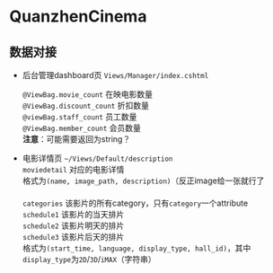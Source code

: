 # QuanzhenCinema

## 数据对接
+ 后台管理dashboard页 `Views/Manager/index.cshtml`   

  `@ViewBag.movie_count`      在映电影数量  
  `@ViewBag.discount_count`   折扣数量  
  `@viewBag.staff_count`      员工数量  
  `@ViewBag.member_count`     会员数量  
  **注意**：可能需要返回为string？

+ 电影详情页 `~/Views/Default/description`
  　  
  `moviedetail` 对应的电影详情
　    
  格式为`(name, image_path, description)`（反正image给一张就行了  
  　  
  `categories`  该影片的所有category，只有`category`一个attribute  
  `schedule1` 该影片的当天排片  
  `schedule2` 该影片明天的排片  
  `schedule3` 该影片后天的排片  
  格式为`(start_time, language, display_type, hall_id)`，其中`display_type`为`2D`/`3D`/`iMAX`（字符串）  
